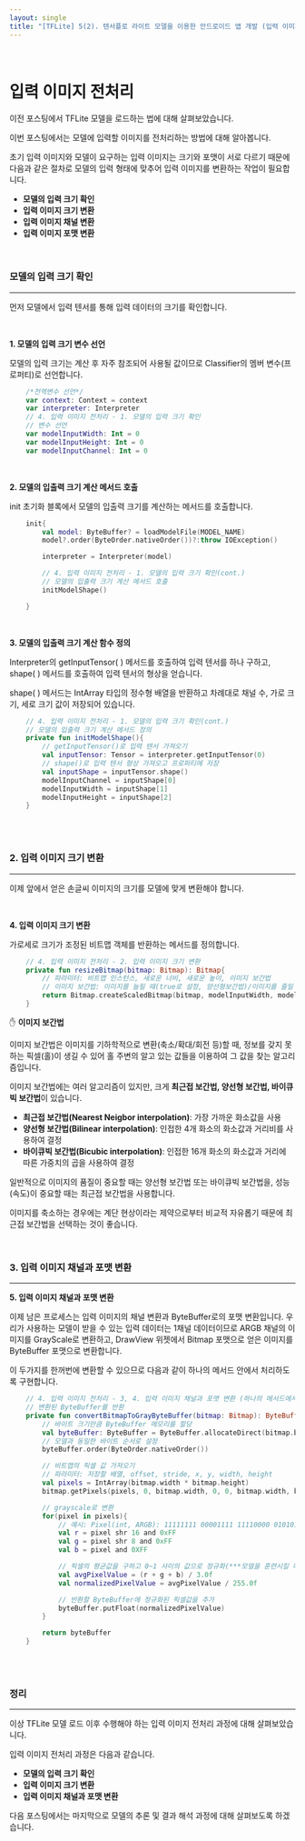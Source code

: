```yaml
---
layout: single
title: "[TFLite] 5(2). 텐서플로 라이트 모델을 이용한 안드로이드 앱 개발 (입력 이미지 전처리)"
---
```


<br>

# 입력 이미지 전처리

이전 포스팅에서 TFLite 모델을 로드하는 법에 대해 살펴보았습니다. 

이번 포스팅에서는 모델에 입력할 이미지를 전처리하는 방법에 대해 알아봅니다. 

초기 입력 이미지와 모델이 요구하는 입력 이미지는 크기와 포맷이 서로 다르기 때문에 다음과 같은 절차로 모델의 입력 형태에 맞추어 입력 이미지를 변환하는 작업이 필요합니다. 

* **모델의 입력 크기 확인**
* **입력 이미지 크기 변환**
* **입력 이미지 채널 변환**
* **입력 이미지 포맷 변환**

<br>

### 모델의 입력 크기 확인

---

먼저 모델에서 입력 텐서를 통해 입력 데이터의 크기를 확인합니다. 

<br>

**1. 모델의 입력 크기 변수 선언**

모델의 입력 크기는 계산 후 자주 참조되어 사용될 값이므로 Classifier의 멤버 변수(프로퍼티)로 선언합니다. 

```kotlin
    /*전역변수 선언*/
    var context: Context = context
    var interpreter: Interpreter
    // 4. 입력 이미지 전처리 - 1. 모델의 입력 크기 확인
    // 변수 선언
    var modelInputWidth: Int = 0
    var modelInputHeight: Int = 0
    var modelInputChannel: Int = 0
```

<br>

**2. 모델의 입출력 크기 계산 메서드 호출**

init 초기화 블록에서 모델의 입출력 크기를 계산하는 메서드를 호출합니다. 

```kotlin
    init{
        val model: ByteBuffer? = loadModelFile(MODEL_NAME)    
        model?.order(ByteOrder.nativeOrder())?:throw IOException()

        interpreter = Interpreter(model)

        // 4. 입력 이미지 전처리 - 1. 모델의 입력 크기 확인(cont.)
        // 모델의 입출력 크기 계산 메서드 호출
        initModelShape()

    }
```

<br>

**3. 모델의 입출력 크기 계산 함수 정의**

Interpreter의 getInputTensor( ) 메서드를 호출하여 입력 텐서를 하나 구하고, shape( ) 메서드를 호출하여 입력 텐서의 형상을 얻습니다. 

shape( ) 메서드는 IntArray 타입의 정수형 배열을 반환하고 차례대로 채널 수, 가로 크기, 세로 크기 값이 저장되어 있습니다. 

```kotlin
    // 4. 입력 이미지 전처리 - 1. 모델의 입력 크기 확인(cont.)
    // 모델의 입출력 크기 계산 메서드 정의
    private fun initModelShape(){
        // getInputTensor()로 입력 텐서 가져오기
        val inputTensor: Tensor = interpreter.getInputTensor(0)
        // shape()로 입력 텐서 형상 가져오고 프로퍼티에 저장
        val inputShape = inputTensor.shape()
        modelInputChannel = inputShape[0]
        modelInputWidth = inputShape[1]
        modelInputHeight = inputShape[2]
    }
```

<br>

<br>

### 2. 입력 이미지 크기 변환

---

이제 앞에서 얻은 손글씨 이미지의 크기를 모델에 맞게 변환해야 합니다. 

<br>

**4. 입력 이미지 크기 변환**

가로세로 크기가 조정된 비트맵 객체를 반환하는 메서드를 정의합니다. 

```kotlin
    // 4. 입력 이미지 전처리 - 2. 입력 이미지 크기 변환
    private fun resizeBitmap(bitmap: Bitmap): Bitmap{
        // 파라미터: 비트맵 인스턴스, 새로운 너비, 새로운 높이, 이미지 보간법
        // 이미지 보간법: 이미지를 늘릴 때(true로 설정, 양선형보간법)/이미지를 줄일 때(false로 설정, 최근접 보간법)
        return Bitmap.createScaledBitmap(bitmap, modelInputWidth, modelInputHeight, false)
    }
```

✋ **이미지 보간법**

이미지 보간법은 이미지를 기하학적으로 변환(축소/확대/회전 등)할 때, 정보를 갖지 못하는 픽셀(홀)이 생길 수 있어 홀 주변의 알고 있는 값들을 이용하여 그 값을 찾는 알고리즘입니다. 

이미지 보간법에는 여러 알고리즘이 있지만, 크게 **최근접 보간법, 양선형 보간법, 바이큐빅 보간법**이 있습니다. 

* **최근접 보간법(Nearest Neigbor interpolation)**: 가장 가까운 화소값을 사용
* **양선형 보간법(Bilinear interpolation)**: 인접한 4개 화소의 화소값과 거리비를 사용하여 결정
* **바이큐빅 보간법(Bicubic interpolation)**: 인접한 16개 화소의 화소값과 거리에 따른 가중치의 곱을 사용하여 결정

일반적으로 이미지의 품질이 중요할 때는 양선형 보간법 또는 바이큐빅 보간법을, 성능(속도)이 중요할 때는 최근접 보간법을 사용합니다. 

이미지를 축소하는 경우에는 계단 현상이라는 제약으로부터 비교적 자유롭기 때문에 최근접 보간법을 선택하는 것이 좋습니다. 

<br>

### 3. 입력 이미지 채널과 포맷 변환

---

**5. 입력 이미지 채널과 포맷 변환**

이제 남은 프로세스는 입력 이미지의 채널 변환과 ByteBuffer로의 포맷 변환입니다. 우리가 사용하는 모델이 받을 수 있는 입력 데이터는 1채널 데이터이므로 ARGB 채널의 이미지를 GrayScale로 변환하고, DrawView 위젯에서 Bitmap 포맷으로 얻은 이미지를 ByteBuffer 포맷으로 변환합니다. 

이 두가지를 한꺼번에 변환할 수 있으므로 다음과 같이 하나의 메서드 안에서 처리하도록 구현합니다. 

```kotlin
    // 4. 입력 이미지 전처리 - 3, 4. 입력 이미지 채널과 포맷 변환 (하나의 메서드에서 처리)
    // 변환된 ByteBuffer를 반환
    private fun convertBitmapToGrayByteBuffer(bitmap: Bitmap): ByteBuffer{
        // 바이트 크기만큼 ByteBuffer 메모리를 할당
        val byteBuffer: ByteBuffer = ByteBuffer.allocateDirect(bitmap.byteCount)
        // 모델과 동일한 바이트 순서로 설정
        byteBuffer.order(ByteOrder.nativeOrder())

        // 비트맵의 픽셀 값 가져오기
        // 파라미터: 저장할 배열, offset, stride, x, y, width, height
        val pixels = IntArray(bitmap.width * bitmap.height)
        bitmap.getPixels(pixels, 0, bitmap.width, 0, 0, bitmap.width, bitmap.height)

        // grayscale로 변환
        for(pixel in pixels){
            // 예시: Pixel(int, ARGB): 11111111 00001111 11110000 01010101 (4바이트, 32비트)
            val r = pixel shr 16 and 0xFF
            val g = pixel shr 8 and 0xFF
            val b = pixel and 0XFF

            // 픽셀의 평균값을 구하고 0~1 사이의 값으로 정규화(***모델을 훈련시킬 때와 동일하게 정규화***)
            val avgPixelValue = (r + g + b) / 3.0f
            val normalizedPixelValue = avgPixelValue / 255.0f

            // 반환할 ByteBuffer에 정규화된 픽셀값을 추가
            byteBuffer.putFloat(normalizedPixelValue)
        }

        return byteBuffer
    }
```



<br>

<br>

### 정리

---

이상 TFLite 모델 로드 이후 수행해야 하는 입력 이미지 전처리 과정에 대해 살펴보았습니다. 

입력 이미지 전처리 과정은 다음과 같습니다. 

* **모델의 입력 크기 확인**
* **입력 이미지 크기 변환**
* **입력 이미지 채널과 포맷 변환**

다음 포스팅에서는 마지막으로 모델의 추론 및 결과 해석 과정에 대해 살펴보도록 하겠습니다. 
